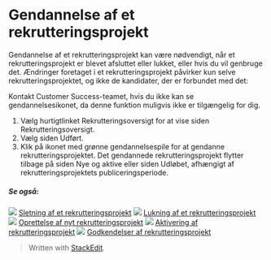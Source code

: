 # Gendannelse af et rekrutteringsprojekt

Gendannelse af et rekrutteringsprojekt kan være nødvendigt, når et rekrutteringsprojekt er blevet afsluttet eller lukket, eller hvis du vil genbruge det. Ændringer foretaget i et rekrutteringsprojekt påvirker kun selve rekrutteringsprojektet, og ikke de kandidater, der er forbundet med det:

Kontakt Customer Success-teamet, hvis du ikke kan se gendannelsesikonet, da denne funktion muligvis ikke er tilgængelig for dig.

1.  Vælg hurtigtlinket  Rekrutteringsoversigt  for at vise  siden  Rekrutteringsoversigt.
2.  Vælg siden  Udført.
3.  Klik på ikonet med grønne gendannelsespile for at gendanne rekrutteringsprojektet. Det gendannede rekrutteringsprojekt flytter tilbage på siden  Nye og aktive  eller siden  Udløbet, afhængigt af rekrutteringsprojektets publiceringsperiode.

##### Se også:

![](../Resources/Images/icon-document-link.png)  [Sletning af et rekrutteringsprojekt](deleting_a_vacancy.htm)
![](../Resources/Images/icon-document-link.png)  [Lukning af et rekrutteringsprojekt](closing_a_vacancy.htm)
![](../Resources/Images/icon-document-link.png)  [Oprettelse af nyt rekrutteringsprojekt](creating_a_new_vacancy.htm)
![](../Resources/Images/icon-document-link.png)  [Aktivering af rekrutteringsprojekt](activating_a_vacancy.htm)
![](../Resources/Images/icon-document-link.png)  [Godkendelser af rekrutteringsprojekt](vacancy_approvals.htm)


> Written with [StackEdit](https://stackedit.io/).
<!--stackedit_data:
eyJoaXN0b3J5IjpbMTgzNTcwNjY0MV19
-->